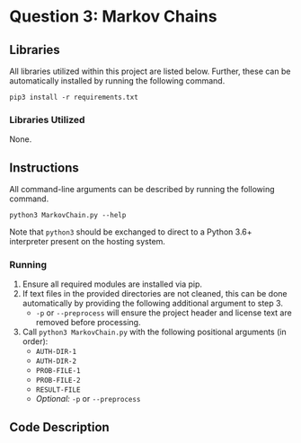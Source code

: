 # Question 3: Markov Chains


## Libraries

All libraries utilized within this project are listed below.
Further, these can be automatically installed by running the following command.
```shell script
pip3 install -r requirements.txt
```


### Libraries Utilized

None.


## Instructions

All command-line arguments can be described by running the following command.
```shell script
python3 MarkovChain.py --help
```
Note that `python3` should be exchanged to direct to a Python 3.6+ interpreter present on the hosting system.


### Running

1. Ensure all required modules are installed via pip.
2. If text files in the provided directories are not cleaned, this can be done automatically by providing the following additional argument to step 3.
    - `-p` or `--preprocess` will ensure the project header and license text are removed before processing.
3. Call `python3 MarkovChain.py` with the following positional arguments (in order):
    - `AUTH-DIR-1`
    - `AUTH-DIR-2`
    - `PROB-FILE-1`
    - `PROB-FILE-2`
    - `RESULT-FILE`
    - _Optional:_ `-p` or `--preprocess`


## Code Description
